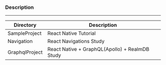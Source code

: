 ### Description
---
|Directory|Description|
|---|---|
|SampleProject|React Native Tutorial|
|Navigation|React Navigations Study|
|GraphqlProject|React Native + GraphQL(Apollo) + RealmDB Study|
